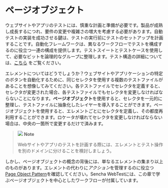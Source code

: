 # ページオブジェクト

ウェブサイトやアプリのテストには、慎重な計画と準備が必要です。製品が成熟し成長するにつれ、要件の変更や複雑さの増大を考慮する必要があります。自動テストの実装を成功させる鍵は、テストの実行前にテストのセットアップを計画することです。自動化フレームワークは、異なるワークフローでテストを構成するのに役立つ一連の構成を提供します。テストスイートとテストケースを使用して、必要なビットを論理的なグループに整理します。テスト構造の詳細については、[こちら](../automation/components.html) をご覧ください。

エレメントについてはどうでしょうか？ウェブサイトやアプリケーションの特定のボタンを自動化するために、同じセレクタを使用する複数のテストファイルがあることを想像してみてください。各テストファイルでセレクタを定義すると、セレクタが変更された場合、各テストファイルでもセレクタを変更しなければならないことになります。**ページオブジェクト**を使用すると、セレクタを一元的に整理し、テストファイルに抽象化したレイヤーを導入することができます。ページオブジェクトを使用すると、エレメントごとにセレクタを定義し、その都度再利用することができます。ロケータが壊れてセレクタを変更しなければならない場合は、中央の一箇所で変更するだけで済みます。

> ![](https://docs.sencha.com/webtestit/guides/images/note-icon.png) **Note**
> 
> Webサイトやアプリのテストを計画する際には、エレメントとテスト操作を別のドメインに分けることを検討しましょう。

しかし、ページオブジェクトの概念の背後には、単なるエレメントの集まり以上のものがあります。エレメントの代わりに*アクション*を管理するのに役立つ[Page Object Pattern](../AdvancedTopics/StructuringYourPageObjects.md)を確認してください。Sencha WebTestには、この章で学ぶページオブジェクトを中心としたワークフローが付属しています。
